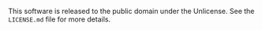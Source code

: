 This software is released to the public domain under the Unlicense. See the `LICENSE.md` file for more details.
